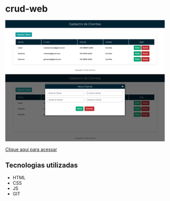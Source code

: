 # crud-web

![preview](./preview.png)
![preview](./modal.png)

[Clique aqui para acessar](https://israelsanttana.github.io/crud-web/)

## Tecnologias utilizadas

- HTML
- CSS
- JS
- GIT
